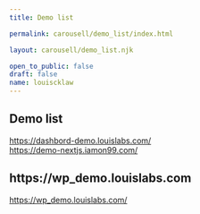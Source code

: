 ```yaml
---
title: Demo list

permalink: carousell/demo_list/index.html

layout: carousell/demo_list.njk

open_to_public: false
draft: false
name: louiscklaw
---
```


## Demo list

<div class="list-container">
<div class="list">
    <div>
        <a href="https://dashbord-demo.louislabs.com/"
            target="_blank" rel="noopener noreferrer"
            >
            https://dashbord-demo.louislabs.com/
        </a>
    </div>
    <div>
        <a href="https://demo-nextjs.iamon99.com/"
            target="_blank" rel="noopener noreferrer"
            >
            https://demo-nextjs.iamon99.com/
        </a>
    </div>
    <div>
        <h2>https://wp_demo.louislabs.com</h2>
        <a href="https://wp_demo.louislabs.com/"
            target="_blank" rel="noopener noreferrer"
            >
            https://wp_demo.louislabs.com/
        </a>
    </div>
    
</div>
</div>
